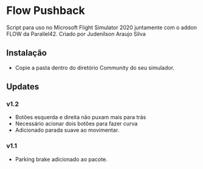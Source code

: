 # Flow Pushback
Script para uso no Microsoft Flight Simulator 2020 juntamente com o addon FLOW da Parallel42.
Criado por Judenilson Araujo Silva

## Instalação

- Copie a pasta dentro do diretório Community do seu simulador.


## Updates 

### v1.2
- Botões esquerda e direita não puxam mais para trás
- Necessário acionar dois botões para fazer curva
- Adicionado parada suave ao movimentar.

### v1.1
- Parking brake adicionado ao pacote.
